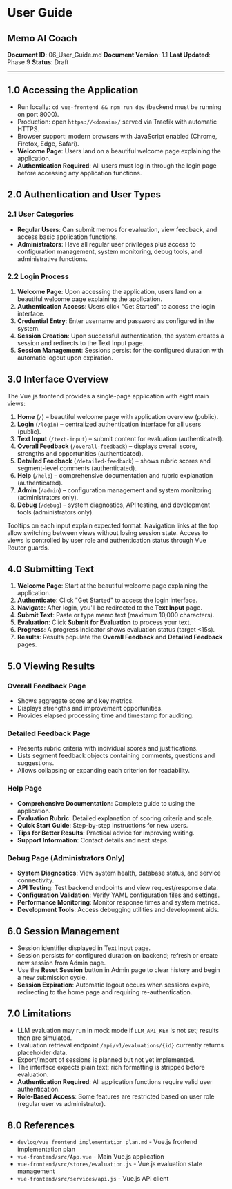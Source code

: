 # User Guide
## Memo AI Coach

**Document ID**: 06_User_Guide.md
**Document Version**: 1.1
**Last Updated**: Phase 9
**Status**: Draft

---

## 1.0 Accessing the Application
- Run locally: `cd vue-frontend && npm run dev` (backend must be running on port 8000).
- Production: open `https://<domain>/` served via Traefik with automatic HTTPS.
- Browser support: modern browsers with JavaScript enabled (Chrome, Firefox, Edge, Safari).
- **Welcome Page**: Users land on a beautiful welcome page explaining the application.
- **Authentication Required**: All users must log in through the login page before accessing any application functions.

## 2.0 Authentication and User Types
### 2.1 User Categories
- **Regular Users**: Can submit memos for evaluation, view feedback, and access basic application functions.
- **Administrators**: Have all regular user privileges plus access to configuration management, system monitoring, debug tools, and administrative functions.

### 2.2 Login Process
1. **Welcome Page**: Upon accessing the application, users land on a beautiful welcome page explaining the application.
2. **Authentication Access**: Users click "Get Started" to access the login interface.
3. **Credential Entry**: Enter username and password as configured in the system.
4. **Session Creation**: Upon successful authentication, the system creates a session and redirects to the Text Input page.
5. **Session Management**: Sessions persist for the configured duration with automatic logout upon expiration.

## 3.0 Interface Overview
The Vue.js frontend provides a single-page application with eight main views:

1. **Home** (`/`) – beautiful welcome page with application overview (public).
2. **Login** (`/login`) – centralized authentication interface for all users (public).
3. **Text Input** (`/text-input`) – submit content for evaluation (authenticated).
4. **Overall Feedback** (`/overall-feedback`) – displays overall score, strengths and opportunities (authenticated).
5. **Detailed Feedback** (`/detailed-feedback`) – shows rubric scores and segment-level comments (authenticated).
6. **Help** (`/help`) – comprehensive documentation and rubric explanation (authenticated).
7. **Admin** (`/admin`) – configuration management and system monitoring (administrators only).
8. **Debug** (`/debug`) – system diagnostics, API testing, and development tools (administrators only).

Tooltips on each input explain expected format. Navigation links at the top allow switching between views without losing session state. Access to views is controlled by user role and authentication status through Vue Router guards.

## 4.0 Submitting Text
1. **Welcome Page**: Start at the beautiful welcome page explaining the application.
2. **Authenticate**: Click "Get Started" to access the login interface.
3. **Navigate**: After login, you'll be redirected to the **Text Input** page.
4. **Submit Text**: Paste or type memo text (maximum 10,000 characters).
5. **Evaluation**: Click **Submit for Evaluation** to process your text.
6. **Progress**: A progress indicator shows evaluation status (target <15s).
7. **Results**: Results populate the **Overall Feedback** and **Detailed Feedback** pages.

## 5.0 Viewing Results
### Overall Feedback Page
- Shows aggregate score and key metrics.
- Displays strengths and improvement opportunities.
- Provides elapsed processing time and timestamp for auditing.

### Detailed Feedback Page
- Presents rubric criteria with individual scores and justifications.
- Lists segment feedback objects containing comments, questions and suggestions.
- Allows collapsing or expanding each criterion for readability.

### Help Page
- **Comprehensive Documentation**: Complete guide to using the application.
- **Evaluation Rubric**: Detailed explanation of scoring criteria and scale.
- **Quick Start Guide**: Step-by-step instructions for new users.
- **Tips for Better Results**: Practical advice for improving writing.
- **Support Information**: Contact details and next steps.

### Debug Page (Administrators Only)
- **System Diagnostics**: View system health, database status, and service connectivity.
- **API Testing**: Test backend endpoints and view request/response data.
- **Configuration Validation**: Verify YAML configuration files and settings.
- **Performance Monitoring**: Monitor response times and system metrics.
- **Development Tools**: Access debugging utilities and development aids.

## 6.0 Session Management
- Session identifier displayed in Text Input page.
- Session persists for configured duration on backend; refresh or create new session from Admin page.
- Use the **Reset Session** button in Admin page to clear history and begin a new submission cycle.
- **Session Expiration**: Automatic logout occurs when sessions expire, redirecting to the home page and requiring re-authentication.

## 7.0 Limitations
- LLM evaluation may run in mock mode if `LLM_API_KEY` is not set; results then are simulated.
- Evaluation retrieval endpoint `/api/v1/evaluations/{id}` currently returns placeholder data.
- Export/import of sessions is planned but not yet implemented.
- The interface expects plain text; rich formatting is stripped before evaluation.
- **Authentication Required**: All application functions require valid user authentication.
- **Role-Based Access**: Some features are restricted based on user role (regular user vs administrator).

## 8.0 References
- `devlog/vue_frontend_implementation_plan.md` - Vue.js frontend implementation plan
- `vue-frontend/src/App.vue` - Main Vue.js application
- `vue-frontend/src/stores/evaluation.js` - Vue.js evaluation state management
- `vue-frontend/src/services/api.js` - Vue.js API client
